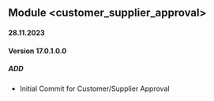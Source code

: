 ## Module <customer_supplier_approval>

#### 28.11.2023
#### Version 17.0.1.0.0
##### ADD
- Initial Commit for Customer/Supplier Approval
